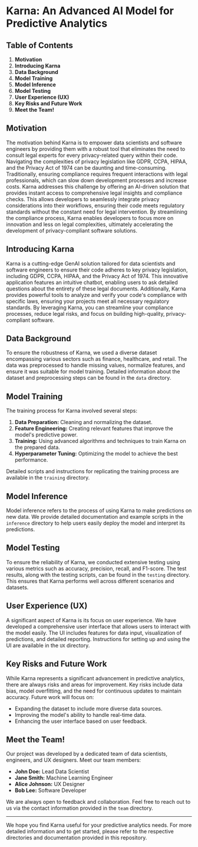 # Karna: An Advanced AI Model for Predictive Analytics

## **Table of Contents**
1. **Motivation**
2. **Introducing Karna**
3. **Data Background**
4. **Model Training**
5. **Model Inference**
6. **Model Testing**
7. **User Experience (UX)**
8. **Key Risks and Future Work**
9. **Meet the Team!**

## **Motivation**
The motivation behind Karna is to empower data scientists and software engineers by providing them with a robust tool that eliminates the need to consult legal experts for every privacy-related query within their code. Navigating the complexities of privacy legislation like GDPR, CCPA, HIPAA, and the Privacy Act of 1974 can be daunting and time-consuming. Traditionally, ensuring compliance requires frequent interactions with legal professionals, which can slow down development processes and increase costs. Karna addresses this challenge by offering an AI-driven solution that provides instant access to comprehensive legal insights and compliance checks. This allows developers to seamlessly integrate privacy considerations into their workflows, ensuring their code meets regulatory standards without the constant need for legal intervention. By streamlining the compliance process, Karna enables developers to focus more on innovation and less on legal complexities, ultimately accelerating the development of privacy-compliant software solutions.

## **Introducing Karna**
Karna is a cutting-edge GenAI solution tailored for data scientists and software engineers to ensure their code adheres to key privacy legislation, including GDPR, CCPA, HIPAA, and the Privacy Act of 1974. This innovative application features an intuitive chatbot, enabling users to ask detailed questions about the entirety of these legal documents. Additionally, Karna provides powerful tools to analyze and verify your code's compliance with specific laws, ensuring your projects meet all necessary regulatory standards. By leveraging Karna, you can streamline your compliance processes, reduce legal risks, and focus on building high-quality, privacy-compliant software.

## **Data Background**
To ensure the robustness of Karna, we used a diverse dataset encompassing various sectors such as finance, healthcare, and retail. The data was preprocessed to handle missing values, normalize features, and ensure it was suitable for model training. Detailed information about the dataset and preprocessing steps can be found in the `data` directory.

## **Model Training**
The training process for Karna involved several steps:
1. **Data Preparation:** Cleaning and normalizing the dataset.
2. **Feature Engineering:** Creating relevant features that improve the model's predictive power.
3. **Training:** Using advanced algorithms and techniques to train Karna on the prepared data.
4. **Hyperparameter Tuning:** Optimizing the model to achieve the best performance.

Detailed scripts and instructions for replicating the training process are available in the `training` directory.

## **Model Inference**
Model inference refers to the process of using Karna to make predictions on new data. We provide detailed documentation and example scripts in the `inference` directory to help users easily deploy the model and interpret its predictions.

## **Model Testing**
To ensure the reliability of Karna, we conducted extensive testing using various metrics such as accuracy, precision, recall, and F1-score. The test results, along with the testing scripts, can be found in the `testing` directory. This ensures that Karna performs well across different scenarios and datasets.

## **User Experience (UX)**
A significant aspect of Karna is its focus on user experience. We have developed a comprehensive user interface that allows users to interact with the model easily. The UI includes features for data input, visualization of predictions, and detailed reporting. Instructions for setting up and using the UI are available in the `UX` directory.

## **Key Risks and Future Work**
While Karna represents a significant advancement in predictive analytics, there are always risks and areas for improvement. Key risks include data bias, model overfitting, and the need for continuous updates to maintain accuracy. Future work will focus on:
- Expanding the dataset to include more diverse data sources.
- Improving the model's ability to handle real-time data.
- Enhancing the user interface based on user feedback.

## **Meet the Team!**
Our project was developed by a dedicated team of data scientists, engineers, and UX designers. Meet our team members:
- **John Doe:** Lead Data Scientist
- **Jane Smith:** Machine Learning Engineer
- **Alice Johnson:** UX Designer
- **Bob Lee:** Software Developer

We are always open to feedback and collaboration. Feel free to reach out to us via the contact information provided in the `team` directory.

---

We hope you find Karna useful for your predictive analytics needs. For more detailed information and to get started, please refer to the respective directories and documentation provided in this repository.
